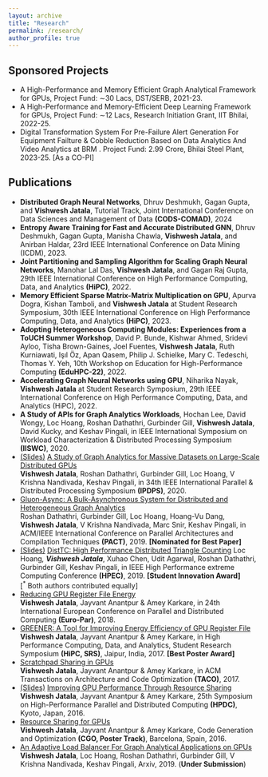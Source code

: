 ```yaml
---
layout: archive
title: "Research"
permalink: /research/
author_profile: true
---
```


## Sponsored Projects
* A High-Performance and Memory Efficient Graph Analytical Framework for GPUs,  Project Fund: ∼30 Lacs, DST/SERB, 2021-23.
* A High-Performance and Memory-Efficient Deep Learning Framework for GPUs, Project Fund: ∼12 Lacs, Research Initiation Grant, IIT Bhilai, 2022-25.
* Digital Transformation System For Pre-Failure Alert Generation For Equipment Failture & Cobble Reduction Based on Data Analytics And Video Analytics at BRM . Project Fund: 2.99 Crore, Bhilai Steel Plant, 2023-25. \[As a CO-PI\]

## Publications
* **Distributed Graph Neural Networks**, Dhruv Deshmukh, Gagan Gupta, and **Vishwesh Jatala**, Tutorial Track, Joint International Conference on Data Sciences and Management of Data **(CODS-COMAD)**, 2024
* **Entropy Aware Training for Fast and Accurate Distributed GNN**, Dhruv Deshmukh, Gagan Gupta, Manisha Chawla, **Vishwesh Jatala**, and Anirban Haldar, 23rd IEEE International Conference on Data Mining (ICDM), 2023.
* **Joint Partitioning and Sampling Algorithm for Scaling Graph Neural Networks**, Manohar Lal Das, **Vishwesh Jatala**, and Gagan Raj Gupta, 29th IEEE International Conference on High Performance Computing, Data, and Analytics **(HiPC)**, 2022.  
* **Memory Efficient Sparse Matrix-Matrix Multiplication on GPU**, Apurva Dogra, Kishan Tamboli, and **Vishwesh Jatala** at Student Research Symposium, 30th IEEE International Conference on High Performance Computing, Data, and Analytics **(HiPC)**, 2023. 
* **Adopting Heterogeneous Computing Modules: Experiences from a ToUCH Summer Workshop**, David P. Bunde, Kishwar Ahmed, Sridevi Ayloo, Tisha Brown-Gaines, Joel Fuentes, **Vishwesh Jatala**, Ruth Kurniawati, Işıl Öz, Apan Qasem, Philip J. Schielke, Mary C. Tedeschi, Thomas Y. Yeh, 10th Workshop on Education for High-Performance Computing **(EduHPC-22)**, 2022.  
* **Accelerating Graph Neural Networks using GPU**, Niharika Nayak, **Vishwesh Jatala** at Student Research Symposium, 29th IEEE International Conference on High Performance Computing, Data, and Analytics (HiPC), 2022. 
* **A Study of APIs for Graph Analytics Workloads**, Hochan Lee, David Wongy, Loc Hoang, Roshan Dathathri, Gurbinder Gill, **Vishwesh Jatala**, 
David Kucky, and Keshav Pingali, in IEEE International Symposium on Workload Characterization & Distributed Processing Symposium **(IISWC)**, 2020.  
* [(Slides)](https://vishweshjatala.github.io/files/IPDPS_MultiGPUStudy.pptx) [A Study of Graph Analytics for Massive Datasets on Large-Scale Distributed GPUs](https://vishweshjatala.github.io/files/IPDPS_Paper_online.pdf)  
**Vishwesh Jatala**, Roshan Dathathri, Gurbinder Gill, Loc Hoang, V Krishna Nandivada, Keshav Pingali, in 
34th IEEE International Parallel & Distributed Processing Symposium **(IPDPS)**, 2020.
* [Gluon-Async: A Bulk-Asynchronous System for Distributed and Heterogeneous Graph Analytics](https://ieeexplore.ieee.org/document/8891625)  
Roshan Dathathri, Gurbinder Gill, Loc Hoang, Hoang-Vu Dang, **Vishwesh Jatala**, V Krishna Nandivada, Marc Snir, Keshav Pingali, in ACM/IEEE International Conference on Parallel Architectures and Compilation Techniques **(PACT)**, 2019. **\[Nominated for Best Paper\]**
* [(Slides)](https://vishweshjatala.github.io/files/DistTC_HPEC.pptx) [DistTC: High Performance Distributed Triangle Counting](https://ieeexplore.ieee.org/document/8916438) 
Loc Hoang<sup>*</sup>, **Vishwesh Jatala**<sup>*</sup>, Xuhao Chen, Udit Agarwal, Roshan Dathathri, Gurbinder Gill, Keshav Pingali, in IEEE High Performance extreme Computing Conference **(HPEC)**, 2019. **[Student Innovation Award]**  
[<sup>*</sup> Both authors contributed equally]
* [Reducing GPU Register File Energy](https://link.springer.com/chapter/10.1007/978-3-319-96983-1_6)  
**Vishwesh Jatala**, Jayvant Anantpur & Amey Karkare, in 24th International European Conference on Parallel and Distributed Computing **(Euro-Par)**, 2018.
* [GREENER: A Tool for Improving Energy Efficiency of GPU Register File](https://vishweshjatala.github.io/files/Greener.pdf)  
**Vishwesh Jatala**, Jayvant Anantpur & Amey Karkare, in High Performance Computing, Data, and Analytics, Student Research Symposium **(HiPC, SRS)**, Jaipur, India, 2017. **\[Best Poster Award\]**
* [Scratchpad Sharing in GPUs](http://dl.acm.org/citation.cfm?id=3075619)  
**Vishwesh Jatala**, Jayvant Anantpur & Amey Karkare, in ACM Transactions on Architecture and Code Optimization **(TACO)**, 2017.
* [(Slides)](https://vishweshjatala.github.io/files/ResourceSharingPPT.ppt) [Improving GPU Performance Through Resource Sharing](http://dl.acm.org/citation.cfm?id=2907298)  
**Vishwesh Jatala**, Jayvant Anantpur & Amey Karkare, 25th Symposium on High-Performance Parallel and Distributed Computing **(HPDC)**, Kyoto, Japan, 2016.
* [Resource Sharing for GPUs](https://vishweshjatala.github.io/files/Poster.pdf)  
**Vishwesh Jatala**, Jayvant Anantpur & Amey Karkare, Code Generation and Optimization **(CGO, Poster Track)**, Barcelona, Spain, 2016. 
* [An Adaptive Load Balancer For Graph Analytical Applications on GPUs](https://arxiv.org/abs/1911.09135)  
**Vishwesh Jatala**, Loc Hoang, Roshan Dathathri, Gurbinder Gill, V Krishna Nandivada, Keshav Pingali, Arxiv, 2019. (**Under Submission**)

